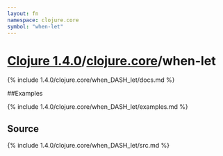 ```yaml
---
layout: fn
namespace: clojure.core
symbol: "when-let"
---
```


# [Clojure 1.4.0](../../)/[clojure.core](../)/when-let

{% include 1.4.0/clojure.core/when_DASH_let/docs.md %}

##Examples

{% include 1.4.0/clojure.core/when_DASH_let/examples.md %}
## Source
{% include 1.4.0/clojure.core/when_DASH_let/src.md %}

